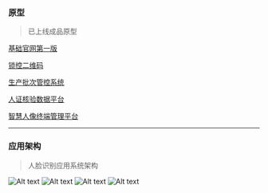 ### 原型
> 已上线成品原型

[基础官网第一版](https://belilau.github.io/prototype/猿巨人官网第一版/)


[锁控二维码](https://belilau.github.io/prototype/锁控二维码/)


[生产批次管控系统](https://belilau.github.io/prototype/生产批次管控系统/)


[人证核验数据平台](https://belilau.github.io/prototype/人证核验数据平台/)


[智慧人像终端管理平台](https://belilau.github.io/prototype/智慧人像终端管理平台/)

---
### 应用架构
> 人脸识别应用系统架构

![Alt text](https://cdn.jsdelivr.net/gh/belilau/blog-cdn@1.0.5/images/架构图/20190417192312.png)
![Alt text](https://cdn.jsdelivr.net/gh/belilau/blog-cdn@1.0.5/images/架构图/20190417192313.png)
![Alt text](https://cdn.jsdelivr.net/gh/belilau/blog-cdn@1.0.5/images/架构图/20190417192349.png)
![Alt text](https://cdn.jsdelivr.net/gh/belilau/blog-cdn@1.0.5/images/架构图/20190417192413.png)